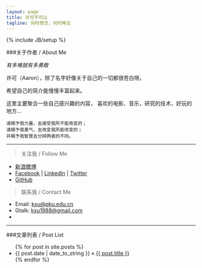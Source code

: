 ```yaml
---
layout: page
title: 许可不可以
tagline: 何时想念，何时再见
---
```

{% include JB/setup %}

###关于作者 / About Me 

*有多难就有多勇敢*

许可（Aaron），除了名字好像关于自己的一切都很苍白呀。

希望自己的简介能慢慢丰富起来。

这里主要聚合一些自己感兴趣的内容， 喜欢的电影、音乐，研究的技术，好玩的地方...


	请赐予我力量，去接受我所不能改变的；
	请赐予我勇气，去改变我所能改变的；
	并赐予我智慧去分辨两者的不同。 

--------------

> 关注我 / Follow Me

* [新浪微博](http://weibo.com/kxu14)
* [Facebook]() | [LinkedIn]() | [Twitter]()
* [GitHub](https://github.com/kxu1988)

>联系我 / Contact Me

* Email: <kxu@pku.edu.cn>
* Gtalk: <kxu1988@gmail.com>
* 
------

###文章列表 / Post List

<ul class="posts">
  {% for post in site.posts %}
    <li><span>{{ post.date | date_to_string }}</span> &raquo; <a href="{{ BASE_PATH }}{{ post.url }}">{{ post.title }}</a></li>
  {% endfor %}
</ul>





